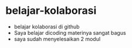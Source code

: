 # belajar-kolaborasi

* belajar kolaborasi di github<br>
* Saya belajar dicoding materinya sangat bagus
* saya sudah menyelesaikan 2 modul
